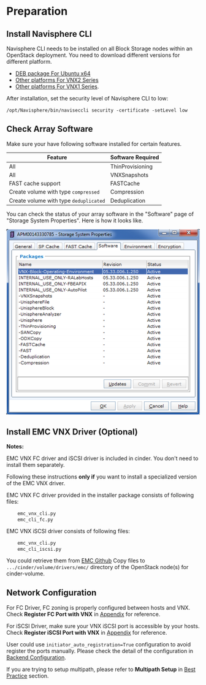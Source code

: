 # Preparation

## Install Navisphere CLI

Navisphere CLI needs to be installed on all Block Storage nodes within an
OpenStack deployment.  You need to download different versions for different
platform.

* [DEB package For Ubuntu x64](https://github.com/emc-openstack/naviseccli/blob/master/navicli-linux-64-x86-en-us_7.33.2.0.51-1_all.deb?raw=true)
* [Other platforms For VNX2 Series](https://support.emc.com/downloads/36656_VNX2-Series)
* [Other platforms For VNX1 Series](https://support.emc.com/downloads/12781_VNX1-Series).

After installation, set the security level of Navisphere CLI to low:

    /opt/Navisphere/bin/naviseccli security -certificate -setLevel low

## Check Array Software

Make sure your have following software installed for certain features.

| Feature                                | Software Required |
|----------------------------------------|-------------------|
| All                                    | ThinProvisioning  |
| All                                    | VNXSnapshots      |
| FAST cache support                     | FASTCache         |
| Create volume with type `compressed`   | Compression       |
| Create volume with type `deduplicated` | Deduplication     |

You can check the status of your array software in the "Software" page of
"Storage System Properties".  Here is how it looks like.

![example](imgs/enabler.png)

## Install EMC VNX Driver (Optional)

__Notes:__

EMC VNX FC driver and iSCSI driver is included in cinder.  You don't need to
install them separately.

Following these instructions __only if__ you want to install a specialized version
 of the EMC VNX driver.

EMC VNX FC driver provided in the installer package consists of following files:

        emc_vnx_cli.py
        emc_cli_fc.py

EMC VNX iSCSI driver consists of following files:

        emc_vnx_cli.py
        emc_cli_iscsi.py

You could retrieve them from [EMC Github](https://github.com/emc-openstack/vnx-direct-driver)
Copy files to `.../cinder/volume/drivers/emc/`
directory of the OpenStack node(s) for cinder-volume.

## Network Configuration

For FC Driver, FC zoning is properly configured between hosts and VNX.
Check __Register FC Port with VNX__ in [Appendix](Appendix.md) for reference.

For iSCSI Driver, make sure your VNX iSCSI port is accessible by your hosts.
Check __Register iSCSI Port with VNX__ in [Appendix](Appendix.md) for reference.

User could use `initiator_auto_registration=True` configuration to avoid register
the ports manually.  Please check the detail of the configuration in
[Backend Configuration](BackendConfiguration.md).

If you are trying to setup multipath, please refer to __Multipath Setup__ in
[Best Practice](BestPractice.md) section.
